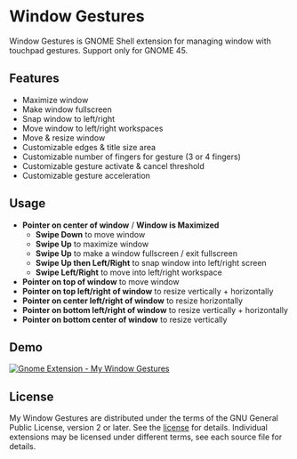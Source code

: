 # Window Gestures

Window Gestures is GNOME Shell extension for managing window with touchpad gestures.
Support only for GNOME 45.

## Features
 * Maximize window
 * Make window fullscreen
 * Snap window to left/right
 * Move window to left/right workspaces
 * Move & resize window
 * Customizable edges & title size area
 * Customizable number of fingers for gesture (3 or 4 fingers)
 * Customizable gesture activate & cancel threshold
 * Customizable gesture acceleration

## Usage
 * **Pointer on center of window** / **Window is Maximized**
    * **Swipe Down** to move window
    * **Swipe Up** to maximize window
    * **Swipe Up** to make a window fullscreen / exit fullscreen
    * **Swipe Up then Left/Right** to snap window into left/right screen
    * **Swipe Left/Right** to move into left/right workspace
 * **Pointer on top of window** to move window
 * **Pointer on top left/right of window** to resize vertically + horizontally
 * **Pointer on center left/right of window** to resize horizontally
 * **Pointer on bottom left/right of window**  to resize vertically + horizontally
 * **Pointer on bottom center of window** to resize vertically

## Demo
 [![Gnome Extension - My Window Gestures](https://img.youtube.com/vi/yMUYB3OFpBQ/0.jpg)](https://www.youtube.com/watch?v=yMUYB3OFpBQ)

## License

My Window Gestures are distributed under the terms of the GNU General
Public License, version 2 or later. See the [license](COPYING) for details.
Individual extensions may be licensed under different terms, see each source
file for details.
